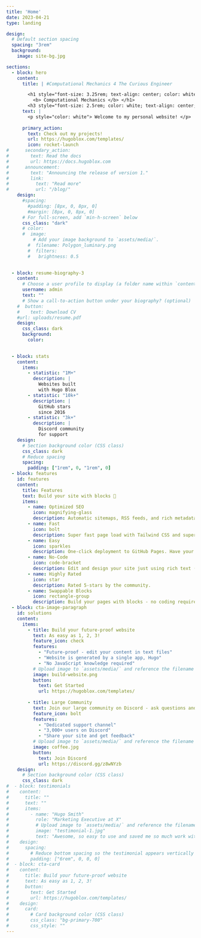 ```yaml
---
title: 'Home'
date: 2023-04-21
type: landing

design:
  # Default section spacing
  spacing: "3rem"
  background:
    image: site-bg.jpg

sections:
  - block: hero
    content:
      title: | #Computational Mechanics 4 The Curious Engineer

        <h1 style="font-size: 3.25rem; text-align: center; color: white">
          <b> Computational Mechanics </b> </h1> 
        <h3 style="font-size: 2.5rem; color: white; text-align: center;"> 4 The Curious Engineer </h3> 
      text: |
        <p style="color: white"> Welcome to my personal website! </p>
      
      primary_action:
        text: Check out my projects!
        url: https://hugoblox.com/templates/
        icon: rocket-launch
#      secondary_action:
#        text: Read the docs
#        url: https://docs.hugoblox.com
#      announcement:
#        text: "Announcing the release of version 1."
#        link:
#          text: "Read more"
#          url: "/blog/"
    design:
      #spacing:
        #padding: [8px, 0, 8px, 0]
        #margin: [8px, 0, 8px, 0]
      # For full-screen, add `min-h-screen` below
      css_class: "dark"
      # color:
      #  image:
          # Add your image background to `assets/media/`.
        #  filename: Polygon_luminary.png
        #  filters:
        #   brightness: 0.5

        
  - block: resume-biography-3
    content:
      # Choose a user profile to display (a folder name within `content/authors/`)
      username: admin
      text: ""
      # Show a call-to-action button under your biography? (optional)
    #  button:
    #    text: Download CV
    #url: uploads/resume.pdf
    design:
      css_class: dark
      background:
        color: 
        

  - block: stats
    content:
      items:
        - statistic: "1M+"
          description: |
            Websites built  
            with Hugo Blox
        - statistic: "10k+"
          description: |
            GitHub stars  
            since 2016
        - statistic: "3k+"
          description: |
            Discord community  
            for support
    design:
      # Section background color (CSS class)
      css_class: dark
      # Reduce spacing
      spacing:
        padding: ["1rem", 0, "1rem", 0]
  - block: features
    id: features
    content:
      title: Features
      text: Build your site with blocks 🧱
      items:
        - name: Optimized SEO
          icon: magnifying-glass
          description: Automatic sitemaps, RSS feeds, and rich metadata take the pain out of SEO and syndication.
        - name: Fast
          icon: bolt
          description: Super fast page load with Tailwind CSS and super fast site building with Hugo.
        - name: Easy
          icon: sparkles
          description: One-click deployment to GitHub Pages. Have your new website live within 5 minutes!
        - name: No-Code
          icon: code-bracket
          description: Edit and design your site just using rich text (Markdown) and configurable YAML parameters.
        - name: Highly Rated
          icon: star
          description: Rated 5-stars by the community.
        - name: Swappable Blocks
          icon: rectangle-group
          description: Build your pages with blocks - no coding required!
  - block: cta-image-paragraph
    id: solutions
    content:
      items:
        - title: Build your future-proof website
          text: As easy as 1, 2, 3!
          feature_icon: check
          features:
            - "Future-proof - edit your content in text files"
            - "Website is generated by a single app, Hugo"
            - "No JavaScript knowledge required"
          # Upload image to `assets/media/` and reference the filename here
          image: build-website.png
          button:
            text: Get Started
            url: https://hugoblox.com/templates/
            
        - title: Large Community
          text: Join our large community on Discord - ask questions and get live responses
          feature_icon: bolt
          features:
            - "Dedicated support channel"
            - "3,000+ users on Discord"
            - "Share your site and get feedback"
          # Upload image to `assets/media/` and reference the filename here
          image: coffee.jpg
          button:
            text: Join Discord
            url: https://discord.gg/z8wNYzb
    design:
      # Section background color (CSS class)
      css_class: dark
#  - block: testimonials
#    content:
#      title: ""
#      text: ""
#      items:
#        - name: "Hugo Smith"
#          role: "Marketing Executive at X"
#          # Upload image to `assets/media/` and reference the filename here
#          image: "testimonial-1.jpg"
#          text: "Awesome, so easy to use and saved me so much work with the swappable pre-designed sections!"
#    design:
#      spacing:
#        # Reduce bottom spacing so the testimonial appears vertically centered between sections
#        padding: ["6rem", 0, 0, 0]
#  - block: cta-card
#    content:
#      title: Build your future-proof website
#      text: As easy as 1, 2, 3!
#      button:
#        text: Get Started
#        url: https://hugoblox.com/templates/
#    design:
#      card:
#        # Card background color (CSS class)
#        css_class: "bg-primary-700"
#        css_style: ""
---
```

